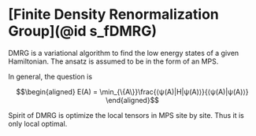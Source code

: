 # [Finite Density Renormalization Group](@id s_fDMRG)

DMRG is a variational algorithm to find the low energy states of a given Hamiltonian. The
ansatz is assumed to be in the form of an MPS.

In general, the question is
```math
\begin{aligned}
E(A) = \min_{\{A\}}\frac{⟨ψ(A)|H|ψ(A)⟩}{⟨ψ(A)|ψ(A)⟩}  
\end{aligned}
```

Spirit of DMRG is optimize the local tensors in MPS site by site. Thus it is only local
optimal.
